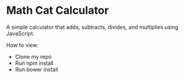 # Math Cat Calculator

A simple calculator that adds, subtracts, divides, and multiplies using JavaScript.

How to view:

* Clone my repo
* Run npm install
* Run bower install
